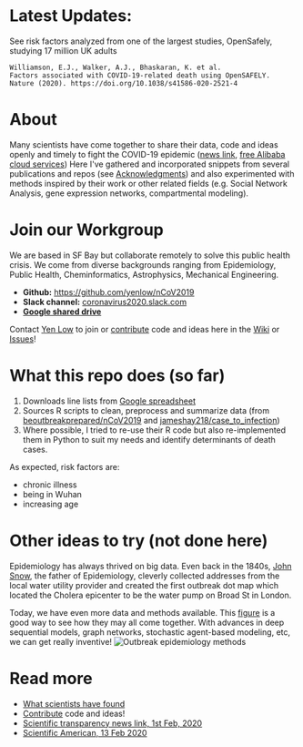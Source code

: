 # Latest Updates:
See risk factors analyzed from one of the largest studies, OpenSafely, studying 17 million UK adults
```
Williamson, E.J., Walker, A.J., Bhaskaran, K. et al. 
Factors associated with COVID-19-related death using OpenSAFELY. 
Nature (2020). https://doi.org/10.1038/s41586-020-2521-4
```

# About
Many scientists have come together to share their data, code and ideas openly and timely to fight the COVID-19 epidemic ([news link](https://qz.com/1795103/coronavirus-is-a-proving-ground-for-scientific-transparency/), [free Alibaba cloud services](https://blog.deeplearning.ai/blog/the-batch-hotter-dating-profiles-pandas-in-love-compute-for-coronavirus-deepfake-detection-self-driving-cars-run-amok))
Here I've gathered and incorporated snippets from several publications and repos (see [Acknowledgments](https://github.com/yenlow/nCoV2019/wiki/Acknowledgements)) and also experimented with methods inspired by their work or other related fields (e.g. Social Network Analysis, gene expression networks, compartmental modeling).

# Join our Workgroup
We are based in SF Bay but collaborate remotely to solve this public health crisis. We come from diverse backgrounds ranging from Epidemiology, Public Health, Cheminformatics, Astrophysics, Mechanical Engineering.
- **Github:** https://github.com/yenlow/nCoV2019
- **Slack channel:** [coronavirus2020.slack.com](https://app.slack.com/client/TT3PHCRFG/CSRBY0Y9X)
- **[Google shared drive](https://drive.google.com/drive/folders/1K8UVAS1KKkukU-WlcUYVeeI7DsXXoGU_?usp=sharing)** 

Contact [Yen Low](https://www.linkedin.com/in/yenlow/) to join or [contribute](https://github.com/yenlow/nCoV2019/wiki/Data-and-code-suggestions) code and ideas here in the [Wiki](https://github.com/yenlow/nCoV2019/wiki/Data-and-code-suggestions) or [Issues](https://github.com/yenlow/nCoV2019/issues)!

# What this repo does (so far)
1. Downloads line lists from [Google spreadsheet](https://docs.google.com/spreadsheets/d/1itaohdPiAeniCXNlntNztZ_oRvjh0HsGuJXUJWET008/edit#gid=0)
2. Sources R scripts to clean, preprocess and summarize data (from [beoutbreakprepared/nCoV2019](https://github.com/beoutbreakprepared/nCoV2019) 
and [jameshay218/case_to_infection](https://github.com/jameshay218/case_to_infection))
3. Where possible, I tried to re-use their R code but also re-implemented them in Python to suit my needs and identify determinants of death cases. 

As expected, risk factors are: 
- chronic illness
- being in Wuhan
- increasing age

# Other ideas to try (not done here)
Epidemiology has always thrived on big data. Even back in the 1840s, [John Snow](https://en.wikipedia.org/wiki/John_Snow), the father of Epidemiology, cleverly collected addresses from the local water utility provider and created the first outbreak dot map which located the Cholera epicenter to be the water pump on Broad St in London.

Today, we have even more data and methods available. This [figure](http://doi.org/10.1098/rstb.2018.0276) is a good way to see how they may all come together. With advances in deep sequential models, graph networks, stochastic agent-based modeling, etc, we can get really inventive!
![Outbreak epidemiology methods](https://royalsocietypublishing.org/cms/asset/7a1b3117-3a4c-4fda-a837-720ded4f8a84/rstb20180276f02.jpg)

# Read more
- [What scientists have found](https://github.com/yenlow/nCoV2019/wiki/What-scientists-know-so-far)
- [Contribute](https://github.com/yenlow/nCoV2019/wiki/Data-and-code-suggestions) code and ideas!
- [Scientific transparency news link, 1st Feb, 2020](https://qz.com/1795103/coronavirus-is-a-proving-ground-for-scientific-transparency/)
- [Scientific American, 13 Feb 2020](https://www.scientificamerican.com/article/heres-how-computer-models-simulate-the-future-spread-of-new-coronavirus)
